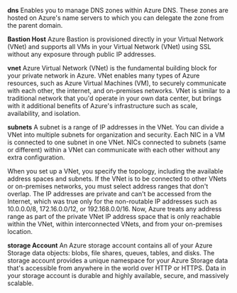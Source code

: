  **dns**
Enables you to manage DNS zones within Azure DNS. These zones are hosted on Azure's name servers to which you can delegate the zone from the parent domain.


**Bastion Host**
Azure Bastion is provisioned directly in your Virtual Network (VNet) and supports all VMs in your Virtual Network (VNet) using SSL without any exposure through public IP addresses.

**vnet**
Azure Virtual Network (VNet) is the fundamental building block for your private network in Azure. VNet enables many types of Azure resources, such as Azure Virtual Machines (VM), to securely communicate with each other, the internet, and on-premises networks. VNet is similar to a traditional network that you'd operate in your own data center, but brings with it additional benefits of Azure's infrastructure such as scale, availability, and isolation.

**subnets**
A subnet is a range of IP addresses in the VNet. You can divide a VNet into multiple subnets for organization and security. Each NIC in a VM is connected to one subnet in one VNet. NICs connected to subnets (same or different) within a VNet can communicate with each other without any extra configuration.

When you set up a VNet, you specify the topology, including the available address spaces and subnets. If the VNet is to be connected to other VNets or on-premises networks, you must select address ranges that don't overlap. The IP addresses are private and can't be accessed from the Internet, which was true only for the non-routable IP addresses such as 10.0.0.0/8, 172.16.0.0/12, or 192.168.0.0/16. Now, Azure treats any address range as part of the private VNet IP address space that is only reachable within the VNet, within interconnected VNets, and from your on-premises location.

**storage Account**
An Azure storage account contains all of your Azure Storage data objects: blobs, file shares, queues, tables, and disks. The storage account provides a unique namespace for your Azure Storage data that's accessible from anywhere in the world over HTTP or HTTPS. Data in your storage account is durable and highly available, secure, and massively scalable.

